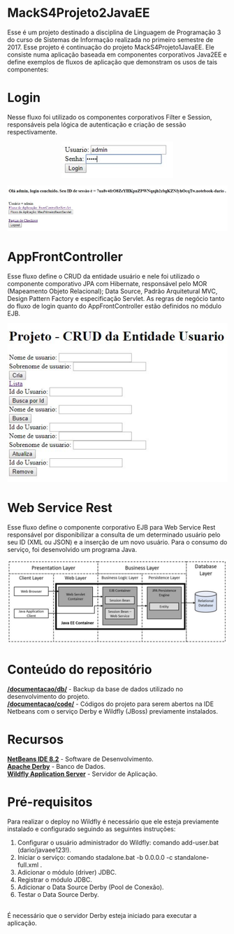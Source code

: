 # MackS4Projeto2JavaEE

Esse é um projeto destinado a disciplina de Linguagem de Programação 3 do curso de Sistemas de Informação realizada no primeiro semestre de 2017. Esse projeto é continuação do projeto MackS4Projeto1JavaEE. Ele consiste numa aplicação baseada em componentes corporativos Java2EE e define exemplos de fluxos de aplicação que demonstram os usos de tais componentes:

# Login

Nesse fluxo foi utilizado os componentes corporativos Filter e Session, responsáveis pela lógica de autenticação e criação de sessão respectivamente.

<p align="center">
	<img src="images/demonstracao1.JPG"/>
</p>

<p align="center">
	<img src="images/demonstracao2.JPG"/>
</p>

# AppFrontController

Esse fluxo define o CRUD da entidade usuário e nele foi utilizado o componente comporativo JPA com Hibernate, responsável pelo MOR (Mapeamento Objeto Relacional); Data Source, Padrão Arquitetural MVC, Design Pattern Factory e especificação Servlet. As regras de negócio tanto do fluxo de login quanto do AppFrontController estão definidos no módulo EJB.

<p align="center">
	<img src="images/demonstracao3.JPG"/>
</p>

# Web Service Rest

Esse fluxo define o componente corporativo EJB para Web Service Rest responsável por disponibilizar a consulta de um determinado usuário pelo seu ID (XML ou JSON) e a inserção de um novo usuário. Para o consumo do serviço, foi desenvolvido um programa Java.

<p align="center">
	<img src="images/demonstracao4.JPG"/>
</p>


# Conteúdo do repositório

[**/documentacao/db/**](db/) - Backup da base de dados utilizado no desenvolvimento do projeto.<br>
[**/documentacao/code/**](code/) - Códigos do projeto para serem abertos na IDE Netbeans com o serviço Derby e Wildfly (JBoss) previamente instalados.<br>


# Recursos

[**NetBeans IDE 8.2**](https://github.com/apache/netbeans) - Software de Desenvolvimento.<br>
[**Apache Derby**](https://github.com/apache/derby) - Banco de Dados.<br>
[**Wildfly Application Server**](https://github.com/wildfly/wildfly) - Servidor de Aplicação.


# Pré-requisitos

Para realizar o deploy no Wildfly é necessário que ele esteja previamente instalado e configurado seguindo as seguintes instruções:<br>
<ol>
<li>Configurar o usuário administrador do Wildfly: comando add-user.bat (dario/javaee123!).</li>
<li>Iniciar o serviço: comando stadalone.bat -b 0.0.0.0 -c standalone-full.xml .</li> 
<li>Adicionar o módulo (driver) JDBC.</li>
<li>Registrar o módulo JDBC.</li>
<li>Adicionar o Data Source Derby (Pool de Conexão).</li>
<li>Testar o Data Source Derby.</li>
</ol>
<br>
É necessário que o servidor Derby esteja iniciado para executar a aplicação.
